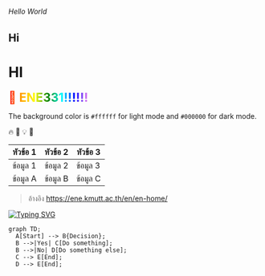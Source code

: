 ###### Hello World
## Hi
# HI

<span style="background: linear-gradient(to right, red, orange, yellow, green, cyan, blue, violet);
-webkit-background-clip: text;
color: transparent;
font-weight: bold;
font-size: 24px;">
🌈 ENE331!!!!!!
</span>


The background color is `#ffffff` for light mode and `#000000` for dark mode.

🔥 🚀 💡 🎉


| หัวข้อ 1  | หัวข้อ 2  | หัวข้อ 3  |
|-----------|-----------|-----------|
| ข้อมูล 1  | ข้อมูล 2  | ข้อมูล 3  |
| ข้อมูล A  | ข้อมูล B  | ข้อมูล C  |


> อ้างอิง https://ene.kmutt.ac.th/en/en-home/


[![Typing SVG](https://readme-typing-svg.herokuapp.com?font=Fira+Code&pause=1000&color=4DF79C&center=true&width=435&lines=Welcome+to+ENE+331!;I+love+Aj+Pinit.!;Don't+Forget+To+Assign+Your+Works)](https://git.io/typing-svg)

```mermaid
graph TD;
  A[Start] --> B{Decision};
  B -->|Yes| C[Do something];
  B -->|No| D[Do something else];
  C --> E[End];
  D --> E[End];



